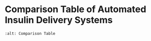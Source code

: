 # Comparison Table of Automated Insulin Delivery Systems
```{image} img/compare.png
:alt: Comparison Table
```
